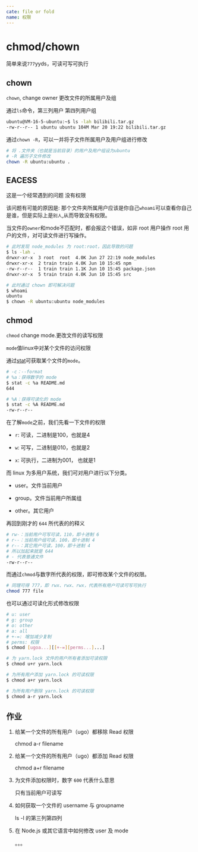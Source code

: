 ```yaml
---
cate: file or fold
name: 权限
---
```


# chmod/chown

简单来说`777`yyds，可读可写可执行

## chown

`chown`, change owner 更改文件的所属用户及组

通过`ls`命令，第三列用户 第四列用户组

```bash
ubuntu@VM-16-5-ubuntu:~$ ls -lah bilibili.tar.gz
-rw-r--r-- 1 ubuntu ubuntu 104M Mar 20 19:22 bilibili.tar.gz
```

通过`chown -R`，可以一并将子文件所属用户及用户组进行修改

```bash
# 将 .文件夹（也就是当前目录）的用户及用户组设为ubuntu
# -R 遍历子文件修改
chown -R ubuntu:ubuntu .
```

## EACESS

这是一个经常遇到的问题 没有权限

该问题有可能的原因是: 那个文件夹所属用户应该是你自己`whoami`可以查看你自己是谁，但是实际上是`别人`,从而导致没有权限。

当文件的`owner`和mode不匹配时，都会报这个错误，如非 root 用户操作 root 用户的文件，对可读文件进行写操作。

```bash
# 此时发现 node_modules 为 root:root，因此导致的问题
$ ls -lah .
drwxr-xr-x  3 root  root  4.0K Jun 27 22:19 node_modules
drwxr-xr-x  2 train train 4.0K Jun 10 15:45 npm
-rw-r--r--  1 train train 1.1K Jun 10 15:45 package.json
drwxr-xr-x  5 train train 4.0K Jun 10 15:45 src

# 此时通过 chown 即可解决问题
$ whoami
ubuntu
$ chown -R ubuntu:ubuntu node_modules
```

## chmod

`chmod` change mode.更改文件的读写权限

`mode`值linux中对某个文件的访问权限

通过[stat](./stat%2053ab57cd-534c-4108-bff8-9d865a0dba68.md "stat")可获取某个文件的`mode`。

```bash
# -c：--format
# %a：获得数字的 mode
$ stat -c %a README.md
644

# %A：获得可读化的 mode
$ stat -c %A README.md 
-rw-r--r--
```

在了解`mode`之前，我们先看一下文件的权限

* `r`: 可读，二进制是100，也就是4

* `w`: 可写，二进制是010，也就是2

* `x`: 可执行，二进制为001， 也就是1

而 linux 为多用户系统，我们可对用户进行以下分类。

* user。文件当前用户

* group。文件当前用户所属组

* other。其它用户

再回到刚才的 `644` 所代表的的释义

```bash
# rw-：当前用户可写可读，110，即十进制 6
# r--：当前用户组可读，100，即十进制 4
# r--：其它用户可读，100，即十进制 4
# 所以加起来就是 644
# - 代表普通文件
-rw-r--r--
```

而通过`chmod`与数字所代表的权限，即可修改某个文件的权限。

```bash
# 同理可得 777，即 rwx、rwx、rwx，代表所有用户可读可写可执行
chmod 777 file
```

也可以通过可读化形式修改权限

```bash
# u: user
# g: group
# o: other
# a: all
# +-=: 增加减少复制
# perms: 权限
$ chmod [ugoa...][[+-=][perms...]...]

# 为 yarn.lock 文件的用户所有者添加可读权限
$ chmod u+r yarn.lock

# 为所有用户添加 yarn.lock 的可读权限
$ chmod a+r yarn.lock

# 为所有用户删除 yarn.lock 的可读权限
$ chmod a-r yarn.lock
```

## 作业

1. 给某一个文件的所有用户（ugo）都移除 Read 权限

   chmod a-r filename

2. 给某一个文件的所有用户（ugo）都添加 Read 权限

   chmod a\+r filename

3. 为文件添加权限时，数字 `600` 代表什么意思

   只有当前用户可读写

4. 如何获取一个文件的 username 与 groupname

   ls -l 的第三列第四列

5. 在 Node.js 或其它语言中如何修改 user 及 mode

   。。。
